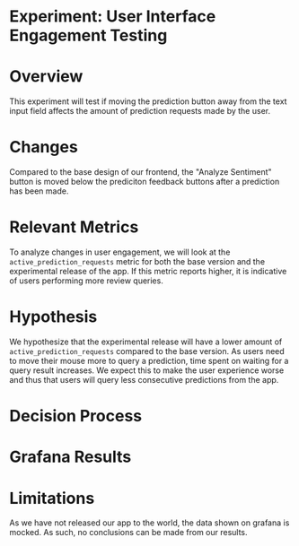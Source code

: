 # Experiment: User Interface Engagement Testing

# Overview
This experiment will test if moving the prediction button away from the text input field affects the amount of prediction requests made by the user. 

# Changes
Compared to the base design of our frontend, the "Analyze Sentiment" button is moved below the prediciton feedback buttons after a prediction has been made. 

# Relevant Metrics
To analyze changes in user engagement, we will look at the ```active_prediction_requests``` metric for both the base version and the experimental release of the app. If this metric reports higher, it is indicative of users performing more review queries.

# Hypothesis
We hypothesize that the experimental release will have a lower amount of ```active_prediction_requests``` compared to the base version. As users need to move their mouse more to query a prediction, time spent on waiting for a query result increases. We expect this to make the user experience worse and thus that users will query less consecutive predictions from the app.

# Decision Process


# Grafana Results

# Limitations
As we have not released our app to the world, the data shown on grafana is mocked. As such, no conclusions can be made from our results.
